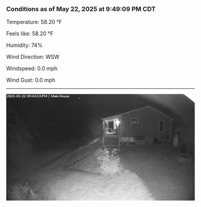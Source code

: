 ### Conditions as of May 22, 2025 at 9:49:09 PM CDT 

Temperature: 58.20 &deg;F

Feels like: 58.20 &deg;F

Humidity: 74%

Wind Direction: WSW

Windspeed: 0.0 mph

Wind Gust: 0.0 mph

---

<img src="./images/latest.jpeg"/>

